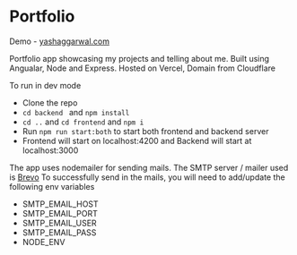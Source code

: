 # Portfolio

Demo - [yashaggarwal.com](https://yashaggarwal.com)

Portfolio app showcasing my projects and telling about me.
Built using Angualar, Node and Express.
Hosted on Vercel, Domain from Cloudflare

To run in dev mode
- Clone the repo
- `cd backend ` and `npm install`
- `cd ..` and `cd frontend` and `npm i`
- Run `npm run start:both` to start both frontend and backend server
- Frontend will start on localhost:4200 and Backend will start at localhost:3000

The app uses nodemailer for sending mails.
The SMTP server / mailer used is [Brevo](https://www.brevo.com/)
To successfully send in the mails, you will need to add/update the following env variables
- SMTP_EMAIL_HOST
- SMTP_EMAIL_PORT
- SMTP_EMAIL_USER
- SMTP_EMAIL_PASS
- NODE_ENV
